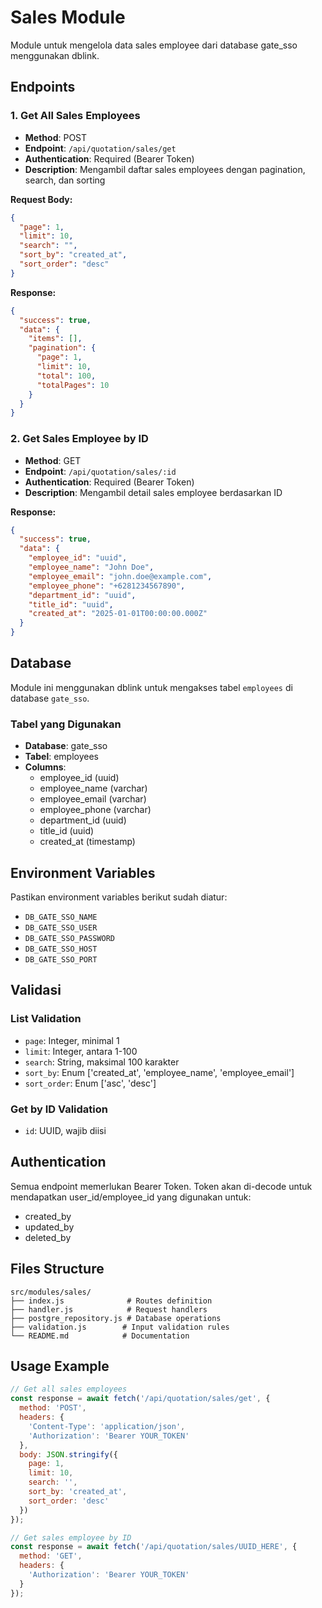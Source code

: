 # Sales Module

Module untuk mengelola data sales employee dari database gate_sso menggunakan dblink.

## Endpoints

### 1. Get All Sales Employees
- **Method**: POST
- **Endpoint**: `/api/quotation/sales/get`
- **Authentication**: Required (Bearer Token)
- **Description**: Mengambil daftar sales employees dengan pagination, search, dan sorting

**Request Body:**
```json
{
  "page": 1,
  "limit": 10,
  "search": "",
  "sort_by": "created_at",
  "sort_order": "desc"
}
```

**Response:**
```json
{
  "success": true,
  "data": {
    "items": [],
    "pagination": {
      "page": 1,
      "limit": 10,
      "total": 100,
      "totalPages": 10
    }
  }
}
```

### 2. Get Sales Employee by ID
- **Method**: GET
- **Endpoint**: `/api/quotation/sales/:id`
- **Authentication**: Required (Bearer Token)
- **Description**: Mengambil detail sales employee berdasarkan ID

**Response:**
```json
{
  "success": true,
  "data": {
    "employee_id": "uuid",
    "employee_name": "John Doe",
    "employee_email": "john.doe@example.com",
    "employee_phone": "+6281234567890",
    "department_id": "uuid",
    "title_id": "uuid",
    "created_at": "2025-01-01T00:00:00.000Z"
  }
}
```

## Database

Module ini menggunakan dblink untuk mengakses tabel `employees` di database `gate_sso`.

### Tabel yang Digunakan
- **Database**: gate_sso
- **Tabel**: employees
- **Columns**: 
  - employee_id (uuid)
  - employee_name (varchar)
  - employee_email (varchar)
  - employee_phone (varchar)
  - department_id (uuid)
  - title_id (uuid)
  - created_at (timestamp)

## Environment Variables

Pastikan environment variables berikut sudah diatur:
- `DB_GATE_SSO_NAME`
- `DB_GATE_SSO_USER`
- `DB_GATE_SSO_PASSWORD`
- `DB_GATE_SSO_HOST`
- `DB_GATE_SSO_PORT`

## Validasi

### List Validation
- `page`: Integer, minimal 1
- `limit`: Integer, antara 1-100
- `search`: String, maksimal 100 karakter
- `sort_by`: Enum ['created_at', 'employee_name', 'employee_email']
- `sort_order`: Enum ['asc', 'desc']

### Get by ID Validation
- `id`: UUID, wajib diisi

## Authentication

Semua endpoint memerlukan Bearer Token. Token akan di-decode untuk mendapatkan user_id/employee_id yang digunakan untuk:
- created_by
- updated_by
- deleted_by

## Files Structure

```
src/modules/sales/
├── index.js              # Routes definition
├── handler.js            # Request handlers
├── postgre_repository.js # Database operations
├── validation.js        # Input validation rules
└── README.md            # Documentation
```

## Usage Example

```javascript
// Get all sales employees
const response = await fetch('/api/quotation/sales/get', {
  method: 'POST',
  headers: {
    'Content-Type': 'application/json',
    'Authorization': 'Bearer YOUR_TOKEN'
  },
  body: JSON.stringify({
    page: 1,
    limit: 10,
    search: '',
    sort_by: 'created_at',
    sort_order: 'desc'
  })
});

// Get sales employee by ID
const response = await fetch('/api/quotation/sales/UUID_HERE', {
  method: 'GET',
  headers: {
    'Authorization': 'Bearer YOUR_TOKEN'
  }
});
```

